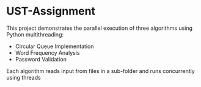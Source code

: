 # UST-Assignment

This project demonstrates the parallel execution of three algorithms using Python multithreading:

- Circular Queue Implementation
- Word Frequency Analysis
- Password Validation

Each algorithm reads input from files in a sub-folder and runs concurrently using threads


